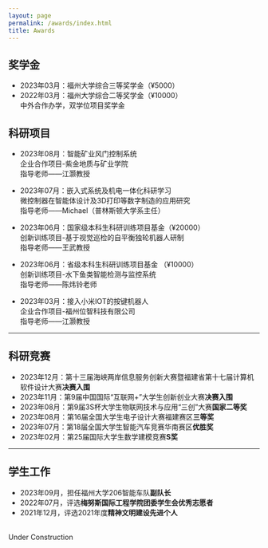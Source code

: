 ```yaml
---
layout: page
permalink: /awards/index.html
title: Awards
---
```


## 奖学金

- 2023年03月：福州大学综合三等奖学金（¥5000）
- 2022年03月：福州大学综合二等奖学金（¥10000）
<br>中外合作办学，双学位项目奖学金

## 科研项目

- 2023年08月：智能矿业风门控制系统
<br>企业合作项目-紫金地质与矿业学院
<br>指导老师——江灏教授

- 2023年07月：嵌入式系统及机电一体化科研学习
<br>微控制器在智能体设计及3D打印等数字制造的应用研究
<br>指导老师——Michael（普林斯顿大学系主任）

- 2023年06月：国家级本科生科研训练项目基金（¥20000）
<br>创新训练项目-基于视觉巡检的自平衡独轮机器人研制
<br>指导老师——王武教授

- 2023年06月：省级本科生科研训练项目基金  （¥10000）
<br>创新训练项目-水下鱼类智能检测与监控系统
<br>指导老师——陈炜铃老师

- 2023年03月：接入小米IOT的按键机器人
<br>企业合作项目-福州位智科技有限公司
<br>指导老师——江灏教授

---

## 科研竞赛

- 2023年12月：第十三届海峡两岸信息服务创新大赛暨福建省第十七届计算机软件设计大赛**决赛入围**
- 2023年11月：第9届中国国际“互联网+”大学生创新创业大赛**决赛入围**
- 2023年08月：第9届3S杯大学生物联网技术与应用“三创”大赛**国家二等奖**
- 2023年08月：第16届全国大学生电子设计大赛福建赛区**三等奖**
- 2023年07月：第18届全国大学生智能汽车竞赛华南赛区**优胜奖**
- 2023年02月：第25届国际大学生数学建模竞赛**S奖**

---

## 学生工作

- 2023年09月，担任福州大学206智能车队**副队长**
- 2022年07月，评选**梅努斯国际工程学院团委学生会优秀志愿者**
- 2021年12月，评选2021年度**精神文明建设先进个人**

<br>Under Construction



